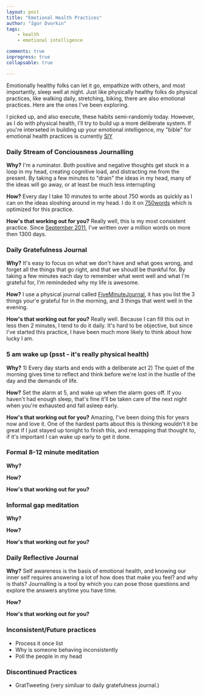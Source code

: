 ```yaml
---
layout: post
title: "Emotional Health Practices"
author: "Igor Dvorkin"
tags: 
    - health
    - emotional intelligence

comments: true
inprogress: true
collapsable: true

---
```

Emotionally healthy folks can let it go, empathize with others, and most importantly, sleep well at night.  Just like physically healthy folks do physical practices, like walking daily, stretching, biking, there are also emotional practices. Here are the ones I've been exploring.

I picked up, and also execute, these habits semi-randomly today. However, as I do with physical health, I'll try to build up a more deliberate system. If you're interseted in building up your emotional intelligence, my "bible" for emotional health practices is currently [SIY](2015-11-25-search-inside-yourself.md)

### Daily Stream of Conciousness Journalling 

__Why?__ I'm a ruminator. Both positive and negative thoughts get stuck in a loop in my head, creating cognitive load, and distracting me from the present. By taking a few minutes to "drain" the ideas in my head, many of the ideas will go away, or at least be much less interrupting

__How?__  Every day I take 10 minutes to write about 750 words as quickly as I can on the ideas sloshing around in my head. I do it on [750words](http://www.750words.com) which is optimized for this practice.

__How's that working out for you?__ Really well, this is my most consistent practice. Since [September 2011](http://ighealth.blogspot.com/2012/01/750wordscom.html), I've written over a million words on more then 1300 days.

### Daily Gratefulness Journal

__Why?__  It's easy to focus on what we don't have and what goes wrong, and forget all the things that go right, and that we shoudl be thankful for.  By taking a few minutes each day to remember what went well and what I'm grateful for, I'm remindeded why my life is awesome.

__How?__  I use a physical journal called [FiveMinuteJournal](http://www.FiveMinuteJournal.com), it has you list the 3 things your'e grateful for in the morning, and 3 things that went well in the evening.

__How's that working out for you?__ Really well. Because I can fill this out in less then 2 minutes, I tend to do it daily. It's hard to be objective, but since I've started this practice, I have been much more likely to think about how lucky I am.


### 5 am wake up (psst - it's really physical health)

__Why?__ 1) Every day starts and ends with a deliberate act 2) The quiet of the morning gives time to reflect and think before we're lost in the hustle of the day and the demands of life.

__How?__ Set the alarm at 5, and wake up when the alarm goes off. If you haven't had enough sleep, that's fine it'll be taken care of the next night when you're exhausted and fall asleep early.

__How's that working out for you?__ Amazing, I've been doing this for years now and love it. One of the hardest parts about this is thinking wouldn't it be great if I just stayed up tonight to finish this, and remapping that thought to, if it's important I can wake up early to get it done.

### Formal 8-12 minute meditation 
__Why?__ 

__How?__ 

__How's that working out for you?__




### Informal gap meditation
__Why?__ 

__How?__ 

__How's that working out for you?__


### Daily Reflective Journal

__Why?__  Self awareness is the basis of emotional health, and knowing our inner self requires answering a lot of how does that make you feel? and why is thats?  Journalling is a tool by which you can pose those questions and explore the answers anytime you have time.

__How?__ 

__How's that working out for you?__ 




### Inconsistent/Future practices

* Process it once list
* Why is someone behaving inconsistently
* Poll the people in my head

### Discontinued Practices

* GratTweeting (very similuar to daily gratefulness journal.)

